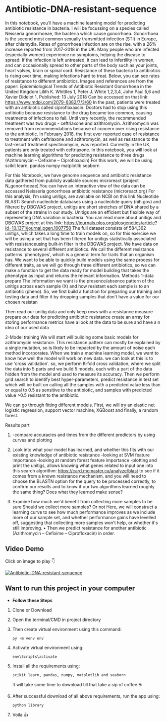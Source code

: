 # Antibiotic-DNA-resistant-sequence
In this notebook, you’ll have a machine learning model for predicting antibiotic resistance in bacteria.
I will be focussing on a species called Neisseria gonorrhoeae, the bacteria which cause gonorrhoea. Gonorrhoea is the second most common sexually transmitted infection (STI) in Europe, after chlamydia. Rates of gonorrhoea infection are on the rise, with a 26% increase reported from 2017-2018 in the UK.
Many people who are infected (especially women) experience no symptoms, helping the disease to spread. If the infection is left untreated, it can lead to infertility in women, and can occasionally spread to other parts of the body such as your joints, heart valves, brain or spinal cord.
Resistance of these bacteria to antibiotics is rising over time, making infections hard to treat. Below, you can see rates of resistance to different antibiotics. 
Images and references are from the paper:
Epidemiological Trends of Antibiotic Resistant Gonorrhoea in the United Kingdom Lilith K. Whittles 1, Peter J. White 1,2,3,4, John Paul 5,6 and Xavier Didelot 1, Published: 13 July 2018
Can be accessed on that link: https://www.mdpi.com/2079-6382/7/3/60
In the past, patients were treated with an antibiotic called ciprofloxaxcin. Doctors had to stop using this antibiotic because resistance to the drug became too common, causing treatments of infections to fail. Until very recently, the recommended treatment was two drugs - ceftriaxone and azithromycin. Azithromycin was removed from recommendations because of concern over rising resistance to the antibiotic. In February 2018, the first ever reported case of resistance to treatment with ceftriaxone and azithromycin, as well as resistance to the last-resort treatment spectinomycin, was reported. Currently in the UK, patients are only treated with ceftriaxone.
In this notebook, you will look at machine learning algorithms for predicting resistance to three drugs (Azithromycin – Cefixime – Ciprofloxacin)
For this work, we will be using 
scikit learn, 
pandas
numpy 
matplotlib
seaborn 

For this Notebook, we have genome sequence and antibiotic resistance data gathered from publicly available sources microreact (project N_gonorrhoeae).You can have an interactive view of the data can be accessed Neisseria gonorrhoea antibiotic resistance (microreact.org)
For this analysis, I’m using unitigs, are available on NCBI on this link Nucleotide BLAST: Search nucleotide databases using a nucleotide query (nih.gov) and filtered by DBGWAS project, unitigs are short stretches of DNA shared by a subset of the strains in our study. Unitigs are an efficient but flexible way of representing DNA variation in bacteria. You can read more about unitigs and DBGWAS  project at this link: https://journals.plos.org/plosgenetics/article?id=10.1371/journal.pgen.1007758 
The full dataset consists of 584,362 unitigs, which takes a long time to train models on, so for this exercise we will be using a set that has been filtered for unitigs statistically associated with resistanceusing built-in filter in the DBGWAS project.
We have data on resistance to several different antibiotics. We call the different resistance patterns 'phenotypes', which is a general term for traits that an organism has.
We want to be able to quickly build models using the same process for different traits, as we will go through three different antibiotics, so we can make a function to get the data ready for model building that takes the phenotype as input and returns the relevant information.
Methods
1-data prepare
The information we want is the presence/absence pattern of the unitigs across each sample (X) and how resistant each sample is to an antibiotic (pheno).
So, we first build a function for preparing our training and testing data and filter it by dropping samples that don't have a value for our chosen resistan

Then read our unitig data and only keep rows with a resistance measure
prepare our data for predicting antibiotic resistance
create an array for storing performance metrics
have a look at the data to be sure and have a n idea of our used data

2-Model training
We will start will building some basic models for azithromycin resistance. This resistance pattern can mostly be explained by a single mutation, so is likely to be impacted by the amount of noise each method incorporates.
When we train a machine learning model, we want to know how well the model will work on new data. we can look at this is to use 'cross validation'. so, we perform K-fold cross validation, where we split the data into 5 parts and we build 5 models, each with a part of the data hidden from the model and used to measure its accuracy.
Then we perform grid search to identify best hyper-parameters, predict resistance in test set which will be built on calling all the samples with a predicted value less than or equal to 0.5 as sensitive to the antibiotic, and samples with predicted value >0.5 resistant to the antibiotic.

We can go through fitting different models.
First, we will try an elastic net logistic regression, support vector machine, XGBoost and finally, a random forest.

Results part
1)	-compare accuracies and times from the different predictors by using curves and plotting

2)	Look into what your model has learned, and whether this fits with our existing knowledge of antibiotic resistance 
   -looking at SVM feature importance
   -looking at random forest feature importance
   -plotting and print the unitigs, allows knowing what genes related to
  input one into this search algorithm: https://card.mcmaster.ca/analyze/blast to see if it      comes from a known resistance mechanism. and you will need to choose the BLASTN option for the query to be processed correctly, to confirm our results and to know if our two algorithms learned roughly the same thing? Does what they learned make sense?

3)  Examine how much we'd benefit from collecting more samples to be sure Should we collect more samples? Or not
Here, we will construct a learning curve to see how much performance improves as we include more of our sample set, and whether performance gains have levelled off, suggesting that collecting more samples won't help, or whether it's still improving.
•	Then we predict resistance for another antibiotic (Azithromycin – Cefixime – Ciprofloxacin) in order.


## Video Demo
Click on image to play :point_down:

[![ Antibiotic-DNA-resistant-sequence ](https://www.mdpi.com/antibiotics/antibiotics-07-00060/article_deploy/html/images/antibiotics-07-00060-g003-550.jpg)](https://www.samerkharboush.tk/)



## Want to run this project in your computer
- **Follow these Steps**
 1. Clone or Download
  2. Open the terminal/CMD in project directory
  3. Then create virtual environment using this command: 
  
      ```py -m venv env```
  4. Activate virtual environment using: 
  
      ```env\Scripts\activate```
  5. Install all the requirements using: 
  
      ``` scikit learn, pandas, numpy, matplotlib and seaborn ```
      
      It will take some time to download till that take a sip of coffee :coffee: 
      
  6. After successful download of all above requirements, run the app using:
      
      ``` python library ```
      
   7. Voila :thumbsup:
